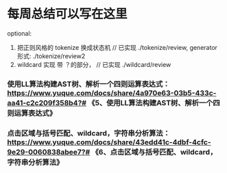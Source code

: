 # 每周总结可以写在这里

optional:
1. 把正则风格的 tokenize 换成状态机 // 已实现 ./tokenize/review,    generator 形式: ./tokenize/review2
2. wildcard 实现 带 ？的部分，     // 已实现 ./wildcard/review


### 使用LL算法构建AST树、解析一个四则运算表达式： https://www.yuque.com/docs/share/4a970e63-03b5-433c-aa41-c2c209f358b4?# 《5、使用LL算法构建AST树、解析一个四则运算表达式》

### 点击区域与括号匹配、wildcard，字符串分析算法： https://www.yuque.com/docs/share/43edd41c-4dbf-4cfc-9e29-0060838abee7?# 《6、点击区域与括号匹配、wildcard，字符串分析算法》